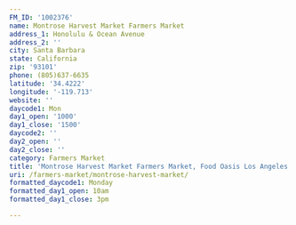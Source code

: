 ```yaml
---
FM_ID: '1002376'
name: Montrose Harvest Market Farmers Market
address_1: Honolulu & Ocean Avenue
address_2: ''
city: Santa Barbara
state: California
zip: '93101'
phone: (805)637-6635
latitude: '34.4222'
longitude: '-119.713'
website: ''
daycode1: Mon
day1_open: '1000'
day1_close: '1500'
daycode2: ''
day2_open: ''
day2_close: ''
category: Farmers Market
title: 'Montrose Harvest Market Farmers Market, Food Oasis Los Angeles'
uri: /farmers-market/montrose-harvest-market/
formatted_daycode1: Monday
formatted_day1_open: 10am
formatted_day1_close: 3pm

---
```

